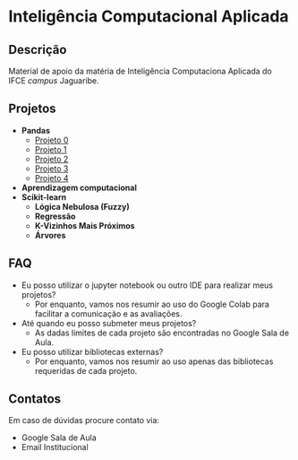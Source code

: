 # Inteligência Computacional Aplicada

## Descrição
Material de apoio da matéria de Inteligência Computaciona Aplicada do IFCE *campus* Jaguaribe.

## Projetos
  - **Pandas**
    - [Projeto 0](projetos/projeto-0.md)
    - [Projeto 1](projetos/projeto-1.md)
    - [Projeto 2](projetos/projeto-2.md)
    - [Projeto 3](projetos/projeto-3.md)
    - [Projeto 4](projetos/projeto-4.md)
  - **Aprendizagem computacional**
  - **Scikit-learn**
    - **Lógica Nebulosa (Fuzzy)**
    - **Regressão**
    - **K-Vizinhos Mais Próximos**
    - **Árvores**

## FAQ
 - Eu posso utilizar o jupyter notebook ou outro IDE para realizar meus projetos?
   - Por enquanto, vamos nos resumir ao uso do Google Colab para facilitar a comunicação e as avaliações.
 - Até quando eu posso submeter meus projetos?
   - As dadas limites de cada projeto são encontradas no Google Sala de Aula.
 - Eu posso utilizar bibliotecas externas?
   - Por enquanto, vamos nos resumir ao uso apenas das bibliotecas requeridas de cada projeto.


## Contatos
Em caso de dúvidas procure contato via:
 - Google Sala de Aula
 - Email Institucional

